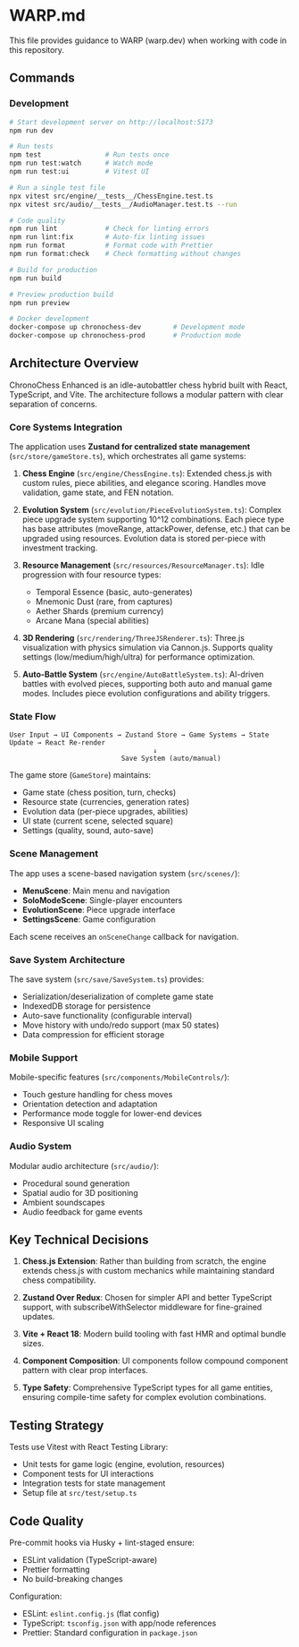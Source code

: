 # WARP.md

This file provides guidance to WARP (warp.dev) when working with code in this repository.

## Commands

### Development

```bash
# Start development server on http://localhost:5173
npm run dev

# Run tests
npm test                # Run tests once
npm run test:watch      # Watch mode
npm run test:ui         # Vitest UI

# Run a single test file
npx vitest src/engine/__tests__/ChessEngine.test.ts
npx vitest src/audio/__tests__/AudioManager.test.ts --run

# Code quality
npm run lint            # Check for linting errors
npm run lint:fix        # Auto-fix linting issues
npm run format          # Format code with Prettier
npm run format:check    # Check formatting without changes

# Build for production
npm run build

# Preview production build
npm run preview

# Docker development
docker-compose up chronochess-dev        # Development mode
docker-compose up chronochess-prod       # Production mode
```

## Architecture Overview

ChronoChess Enhanced is an idle-autobattler chess hybrid built with React, TypeScript, and Vite. The architecture follows a modular pattern with clear separation of concerns.

### Core Systems Integration

The application uses **Zustand for centralized state management** (`src/store/gameStore.ts`), which orchestrates all game systems:

1. **Chess Engine** (`src/engine/ChessEngine.ts`): Extended chess.js with custom rules, piece abilities, and elegance scoring. Handles move validation, game state, and FEN notation.

2. **Evolution System** (`src/evolution/PieceEvolutionSystem.ts`): Complex piece upgrade system supporting 10^12 combinations. Each piece type has base attributes (moveRange, attackPower, defense, etc.) that can be upgraded using resources. Evolution data is stored per-piece with investment tracking.

3. **Resource Management** (`src/resources/ResourceManager.ts`): Idle progression with four resource types:
   - Temporal Essence (basic, auto-generates)
   - Mnemonic Dust (rare, from captures)
   - Aether Shards (premium currency)
   - Arcane Mana (special abilities)

4. **3D Rendering** (`src/rendering/ThreeJSRenderer.ts`): Three.js visualization with physics simulation via Cannon.js. Supports quality settings (low/medium/high/ultra) for performance optimization.

5. **Auto-Battle System** (`src/engine/AutoBattleSystem.ts`): AI-driven battles with evolved pieces, supporting both auto and manual game modes. Includes piece evolution configurations and ability triggers.

### State Flow

```
User Input → UI Components → Zustand Store → Game Systems → State Update → React Re-render
                                    ↓
                            Save System (auto/manual)
```

The game store (`GameStore`) maintains:

- Game state (chess position, turn, checks)
- Resource state (currencies, generation rates)
- Evolution data (per-piece upgrades, abilities)
- UI state (current scene, selected square)
- Settings (quality, sound, auto-save)

### Scene Management

The app uses a scene-based navigation system (`src/scenes/`):

- **MenuScene**: Main menu and navigation
- **SoloModeScene**: Single-player encounters
- **EvolutionScene**: Piece upgrade interface
- **SettingsScene**: Game configuration

Each scene receives an `onSceneChange` callback for navigation.

### Save System Architecture

The save system (`src/save/SaveSystem.ts`) provides:

- Serialization/deserialization of complete game state
- IndexedDB storage for persistence
- Auto-save functionality (configurable interval)
- Move history with undo/redo support (max 50 states)
- Data compression for efficient storage

### Mobile Support

Mobile-specific features (`src/components/MobileControls/`):

- Touch gesture handling for chess moves
- Orientation detection and adaptation
- Performance mode toggle for lower-end devices
- Responsive UI scaling

### Audio System

Modular audio architecture (`src/audio/`):

- Procedural sound generation
- Spatial audio for 3D positioning
- Ambient soundscapes
- Audio feedback for game events

## Key Technical Decisions

1. **Chess.js Extension**: Rather than building from scratch, the engine extends chess.js with custom mechanics while maintaining standard chess compatibility.

2. **Zustand Over Redux**: Chosen for simpler API and better TypeScript support, with subscribeWithSelector middleware for fine-grained updates.

3. **Vite + React 18**: Modern build tooling with fast HMR and optimal bundle sizes.

4. **Component Composition**: UI components follow compound component pattern with clear prop interfaces.

5. **Type Safety**: Comprehensive TypeScript types for all game entities, ensuring compile-time safety for complex evolution combinations.

## Testing Strategy

Tests use Vitest with React Testing Library:

- Unit tests for game logic (engine, evolution, resources)
- Component tests for UI interactions
- Integration tests for state management
- Setup file at `src/test/setup.ts`

## Code Quality

Pre-commit hooks via Husky + lint-staged ensure:

- ESLint validation (TypeScript-aware)
- Prettier formatting
- No build-breaking changes

Configuration:

- ESLint: `eslint.config.js` (flat config)
- TypeScript: `tsconfig.json` with app/node references
- Prettier: Standard configuration in `package.json`
